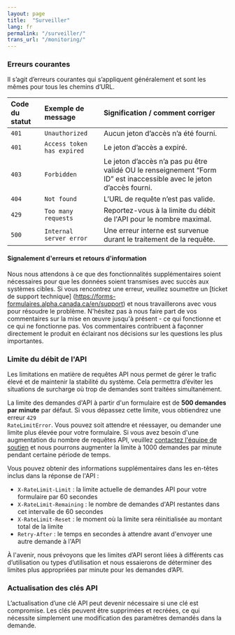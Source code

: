 ```yaml
---
layout: page
title:  "Surveiller"
lang: fr
permalink: "/surveiller/"
trans_url: "/monitoring/"
---
```


### Erreurs courantes

Il s’agit d’erreurs courantes qui s’appliquent généralement et sont les mêmes pour tous les chemins d’URL.

| Code du statut             | Exemple de message | Signification / comment corriger |
| :---------------- | :------ | :---- |
| <code>401</code>       |   <code>Unauthorized</code>   | Aucun jeton d’accès n’a été fourni. |
| <code>401</code>        |   <code>Access token has expired</code>   | Le jeton d’accès a expiré. |
| <code>403</code>   |  <code>Forbidden</code>   | Le jeton d’accès n’a pas pu être validé OU le renseignement “Form ID” est inaccessible avec le jeton d’accès fourni. |
| <code>404</code> |  <code>Not found</code>   | L’URL de requête n’est pas valide. |
| <code>429</code> |  <code>Too many requests</code>   | Reportez-vous à la limite du débit de l'API pour le nombre maximal. |
| <code>500</code> |  <code>Internal server error</code>   | Une erreur interne est survenue durant le traitement de la requête. |

#### Signalement d'erreurs et retours d'information
Nous nous attendons à ce que des fonctionnalités supplémentaires soient nécessaires pour que les données soient transmises avec succès aux systèmes cibles. Si vous rencontrez une erreur, veuillez soumettre un [ticket de support technique] (https://forms-formulaires.alpha.canada.ca/en/support) et nous travaillerons avec vous pour résoudre le problème. N'hésitez pas à nous faire part de vos commentaires sur la mise en œuvre jusqu'à présent - ce qui fonctionne et ce qui ne fonctionne pas. Vos commentaires contribuent à façonner directement le produit en éclairant nos décisions sur les questions les plus importantes.

### Limite du débit de l'API

Les limitations en matière de requêtes API nous permet de gérer le trafic élevé et de maintenir la stabilité du système. Cela permettra d’éviter les situations de surcharge où trop de demandes sont traitées simultanément. 

La limite des demandes d'API à partir d'un formulaire est de **500 demandes par minute** par défaut. Si vous dépassez cette limite, vous obtiendrez une erreur <code>429 RateLimitError</code>. Vous pouvez soit attendre et réessayer, ou demander une limite plus élevée pour votre formulaire. Si vous avez besoin d'une augmentation du nombre de requêtes API, veuillez [contactez l'équipe de soutien](https://forms-formulaires.alpha.canada.ca/fr/support) et nous pourrons augmenter la limite à 1000 demandes par minute pendant certaine période de temps.

Vous pouvez obtenir des informations supplémentaires dans les en-têtes inclus dans la réponse de l'API :
- <code>X-RateLimit-Limit</code> : la limite actuelle de demandes API pour votre formulaire par 60 secondes
- <code>X-RateLimit-Remaining</code> : le nombre de demandes d'API restantes dans cet intervalle de 60 secondes
- <code>X-RateLimit-Reset</code> : le moment où la limite sera réinitialisée au montant total de la limite
- <code>Retry-After</code> : le temps en secondes à attendre avant d'envoyer une autre demande à l'API

À l'avenir, nous prévoyons que les limites d’API seront liées à différents cas d’utilisation ou types d’utilisation et nous essaierons de déterminer des limites plus appropriées par minute pour les demandes d’API.

### Actualisation des clés API

L’actualisation d’une clé API peut devenir nécessaire si une clé est compromise. Les clés peuvent être supprimées et recréées, ce qui nécessite simplement une modification des paramètres demandés dans la demande.
